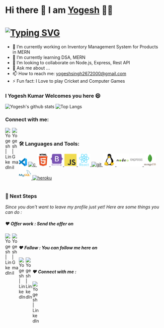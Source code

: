 # Hi there 👋 I am [Yogesh](https://github.com/yogeshsingh2672000/) 🙋‍♂️

# [![Typing SVG](https://readme-typing-svg.herokuapp.com?font=Fira+Code&size=16&pause=1000&width=1000&lines=I+am+building+my+Career+in+MERN%2C+Full+Stack+Developer+and+also+working+to+contribute+in+Open+Source)](https://git.io/typing-svg)

- 🔭 I’m currently working on Inventory Management System for Products in MERN
- 🌱 I’m currently learning DSA, MERN
- 👯 I’m looking to collaborate on Node.js, Express, Rest API
- 💬 Ask me about ...
- 📫 How to reach me: yogeshsingh2672000@gmail.com
- ⚡ Fun fact: I Love to play Cricket and Computer Games

### I Yogesh Kumar Welcomes you here 😄

![Yogesh's github stats](https://github-readme-stats.vercel.app/api?username=yogeshsingh2672000&count_private=true&include_all_commits=true&show_icons=true)
![Top Langs](https://github-readme-stats.vercel.app/api/top-langs/?username=yogeshsingh2672000&layout=compact)

### Connect with me:

[<img align="left" alt="Yogesh | LinkedIn" width="22px" src="https://cdn.jsdelivr.net/npm/simple-icons@v3/icons/linkedin.svg" />](https://www.linkedin.com/in/yogesh-krr/)
[<img align="left" alt="Yogesh | Gmail" width="22px" src="https://cdn.jsdelivr.net/npm/simple-icons@v3/icons/gmail.svg" />](mailto:yogeshsingh2672000@gmail.com)

<br />

### 🛠️ Languages and Tools:

<p align="left"><img alt="Visual Studio Code" width="26px" src="https://raw.githubusercontent.com/github/explore/80688e429a7d4ef2fca1e82350fe8e3517d3494d/topics/visual-studio-code/visual-studio-code.png" /> <a href="https://docs.python.org/3/" target="_blank"> <img src="https://cdn.jsdelivr.net/npm/simple-icons@v3/icons/python.svg" alt="c" width="40" height="40"/> </a><a href="https://www.w3.org/html/" target="_blank"> <img src="https://raw.githubusercontent.com/devicons/devicon/master/icons/html5/html5-original-wordmark.svg" alt="html5" width="40" height="40"/> </a>  <a href="https://getbootstrap.com" target="_blank"> <img src="https://raw.githubusercontent.com/devicons/devicon/master/icons/bootstrap/bootstrap-plain-wordmark.svg" alt="bootstrap" width="40" height="40"/> </a>  <a href="https://developer.mozilla.org/en-US/docs/Web/JavaScript" target="_blank"> <img src="https://raw.githubusercontent.com/devicons/devicon/master/icons/javascript/javascript-original.svg" alt="javascript" width="40" height="40"/> </a>  <a href="https://reactjs.org/" target="_blank"> <img src="https://raw.githubusercontent.com/devicons/devicon/master/icons/react/react-original-wordmark.svg" alt="react" width="40" height="40"/> </a>  <a href="https://nodejs.org" target="_blank"> <a href="https://git-scm.com/" target="_blank"> <img src="https://www.vectorlogo.zone/logos/git-scm/git-scm-icon.svg" alt="git" width="40" height="40"/> </a> <a href="https://www.linux.org/" target="_blank"> <img src="https://raw.githubusercontent.com/devicons/devicon/master/icons/linux/linux-original.svg" alt="linux" width="40" height="40"/> </a> <img src="https://raw.githubusercontent.com/devicons/devicon/master/icons/nodejs/nodejs-original-wordmark.svg" alt="nodejs" width="40" height="40"/> </a>  <a href="https://expressjs.com" target="_blank"> <img src="https://raw.githubusercontent.com/devicons/devicon/master/icons/express/express-original-wordmark.svg" alt="express" width="40" height="40"/> </a>  <a href="https://www.mongodb.com/" target="_blank"> <img src="https://raw.githubusercontent.com/devicons/devicon/master/icons/mongodb/mongodb-original-wordmark.svg" alt="mongodb" width="40" height="40"/> </a>  <a href="https://www.mysql.com/" target="_blank"> <img src="https://raw.githubusercontent.com/devicons/devicon/master/icons/mysql/mysql-original-wordmark.svg" alt="mysql" width="40" height="40"/> </a>  <a href="https://heroku.com" target="_blank"> <img src="https://www.vectorlogo.zone/logos/heroku/heroku-icon.svg" alt="heroku" width="40" height="40"/> </a>

<br />
<br />

### 👣 Next Steps

_Since you don't want to leave my profile just yet! Here are some things you can do :_

##### ❤️ Offer work : Send the offer on

[<img align="left" alt="Yogesh | LinkedIn" width="22px" src="https://cdn.jsdelivr.net/npm/simple-icons@v3/icons/linkedin.svg" />](https://www.linkedin.com/in/yogesh-krr/)
[<img align="left" alt="Yogesh | Gmail" width="22px" src="https://cdn.jsdelivr.net/npm/simple-icons@v3/icons/gmail.svg" />](mailto:yogeshsingh2672000@gmail.com)

<br/>

##### ❤️ Follow : You can follow me here on

[<img align="left" alt="Yogesh | LinkedIn" width="22px" src="https://cdn.jsdelivr.net/npm/simple-icons@v3/icons/github.svg" />](https://github.com/kunalchhabra37/?tab=follow) [<img align="left" alt="Yogesh | LinkedIn" width="22px" src="https://cdn.jsdelivr.net/npm/simple-icons@v3/icons/linkedin.svg" />](https://www.linkedin.com/in/yogesh-krr/)

<br/>

##### ❤️ Connect with me :

[<img align="left" alt="Yogesh | LinkedIn" width="22px" src="https://cdn.jsdelivr.net/npm/simple-icons@v3/icons/linkedin.svg" />](https://www.linkedin.com/in/yogesh-krr/)
